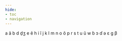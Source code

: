 ```yaml
---
hide:
- toc
- navigation
---
```

a
ã
b
d
d̠ʒ
e
ẽ
h
i
ĩ
j
k
l
m
n
o
õ
p
r
s
t
u
ũ
w
ɓ
ɔ
ɗ
ə
ɛ
ɡ
β
